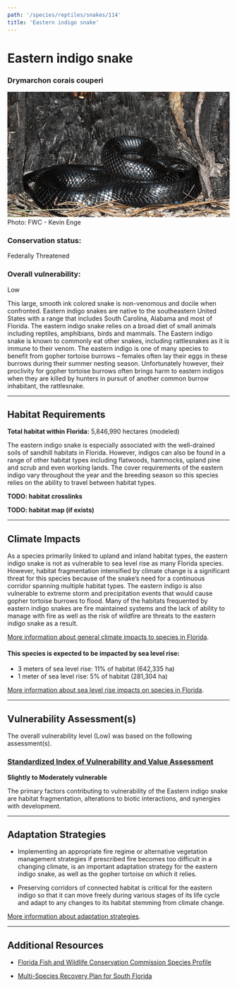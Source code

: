```yaml
---
path: '/species/reptiles/snakes/114'
title: 'Eastern indigo snake'
---
```


# Eastern indigo snake

### Drymarchon corais couperi

<div id="TopSection">

<div class="header-photo"><img src="114.jpg" alt="Photo for Eastern indigo snake"/>
<figcaption>Photo: FWC - Kevin Enge</figcaption></div>

<div>

### Conservation status:

Federally Threatened

### Overall vulnerability:

Low

</div>
</div>

This large, smooth ink colored snake is non-venomous and docile when confronted.  Eastern indigo snakes are native to the southeastern United States with a range that includes South Carolina, Alabama and most of Florida.  The eastern indigo snake relies on a broad diet of small animals including reptiles, amphibians, birds and mammals.  The Eastern indigo snake is known to commonly eat other snakes, including rattlesnakes as it is immune to their venom.  The eastern indigo is one of many species to benefit from gopher tortoise burrows – females often lay their eggs in these burrows during their summer nesting season.  Unfortunately however, their proclivity for gopher tortoise burrows often brings harm to eastern indigos when they are killed by hunters in pursuit of another common burrow inhabitant, the rattlesnake.

<hr />

## Habitat Requirements

**Total habitat within Florida:** 5,846,990 hectares (modeled)

The eastern indigo snake is especially associated with the well-drained soils of sandhill habitats in Florida.  However, indigos can also be found in a range of other habitat types including flatwoods, hammocks, upland pine and scrub and even working lands.  The cover requirements of the eastern indigo vary throughout the year and the breeding season so this species relies on the ability to travel between habitat types.

**TODO: habitat crosslinks**

**TODO: habitat map (if exists)**

<hr />

## Climate Impacts

As a species primarily linked to upland and inland habitat types, the eastern indigo snake is not as vulnerable to sea level rise as many Florida species.  However, habitat fragmentation intensified by climate change is a significant threat for this species because of the snake’s need for a continuous corridor spanning multiple habitat types.  The eastern indigo is also vulnerable to extreme storm and precipitation events that would cause gopher tortoise burrows to flood.  Many of the habitats frequented by eastern indigo snakes are fire maintained systems and the lack of ability to manage with fire as well as the risk of wildfire are threats to the eastern indigo snake as a result.

[More information about general climate impacts to species in Florida](/impacts/species).


#### This species is expected to be impacted by sea level rise:

- 3 meters of sea level rise: 11% of habitat (642,335 ha)
- 1 meter of sea level rise: 5% of habitat (281,304 ha)

[More information about sea level rise impacts on species in Florida](/impacts/species/slr).
    

<hr />

## Vulnerability Assessment(s)

The overall vulnerability level (Low) was based on the following assessment(s).
#### 
<div class="vulnerability-header">
<h3><a href="/impacts/vulnerability/sivva/species">Standardized Index of Vulnerability and Value Assessment</a></h3>
<b class="moderate">Slightly to Moderately vulnerable</b>
</div> 

The primary factors contributing to vulnerability of the Eastern indigo snake are habitat fragmentation, alterations to biotic interactions, and synergies with development.


<hr />

## Adaptation Strategies

- Implementing an appropriate fire regime or alternative vegetation management strategies if prescribed fire becomes too difficult in a changing climate, is an important adaptation strategy for the eastern indigo snake, as well as the gopher tortoise on which it relies.

- Preserving corridors of connected habitat is critical for the eastern indigo so that it can move freely during various stages of its life cycle and adapt to any changes to its habitat stemming from climate change.

[More information about adaptation strategies](/strategies).

<hr />


## Additional Resources

- [Florida Fish and Wildlife Conservation Commission Species Profile](https://myfwc.com/wildlifehabitats/profiles/reptiles/snakes/eastern-indigo-snake/)

- [Multi-Species Recovery Plan for South Florida](https://ecos.fws.gov/docs/recovery_plan/sfl_msrp/SFL_MSRP_Species.pdf)
